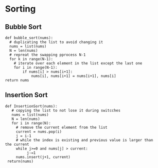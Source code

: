 # Sorting

## Bubble Sort
    def bubble_sort(nums):
      # duplicating the list to avoid changing it
      nums = list(nums)
      N = len(nums)
      # repreat the swapping pprocess N-1
      for k in range(N-1):
        # iterate over each element in the list except the last one
        for i in range(N-1):
            if nums[i] > nums[i+1]:
                nums[i], nums[i+1] = nums[i+1], nums[i]
    return nums
    
## Insertion Sort
    def InsertionSort(nums):
       # copying the list to not lose it during switcches
       nums = list(nums)
       N = len(nums)
       for i in range(N):
         # remove the current element from the list
         current = nums.pop(i)
         j = i-1
         # while the index is existing and previous value is larger than the current
         while j>=0 and nums[j] > current:
              j-=1
         nums.insert(j+1, current)
     return(nums)

